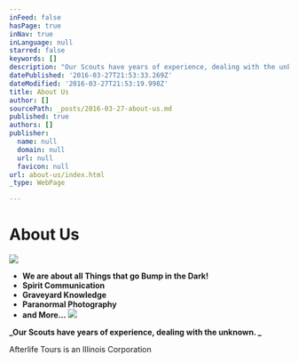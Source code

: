 ```yaml
---
inFeed: false
hasPage: true
inNav: true
inLanguage: null
starred: false
keywords: []
description: "Our Scouts have years of experience, dealing with the unknown.\_"
datePublished: '2016-03-27T21:53:33.269Z'
dateModified: '2016-03-27T21:53:19.998Z'
title: About Us
author: []
sourcePath: _posts/2016-03-27-about-us.md
published: true
authors: []
publisher:
  name: null
  domain: null
  url: null
  favicon: null
url: about-us/index.html
_type: WebPage

---
```

# About Us
![](https://the-grid-user-content.s3-us-west-2.amazonaws.com/5f344931-b2fe-4955-aa88-5be019631e2c.jpg)

* **We are about all Things that go Bump in the Dark!**
* **Spirit Communication**
* **Graveyard Knowledge**
* **Paranormal Photography**
* **and More...**
![](https://the-grid-user-content.s3-us-west-2.amazonaws.com/f2752225-7a07-4d2a-b2ae-beea2e835b2c.jpg)

**_Our Scouts have years of experience, dealing with the unknown. _**

Afterlife Tours is an Illinois Corporation